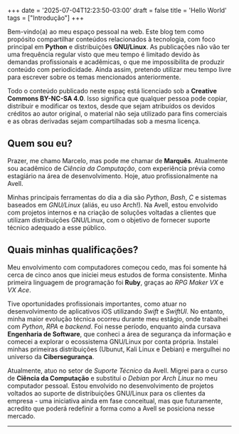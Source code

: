 +++
date = '2025-07-04T12:23:50-03:00'
draft = false
title = 'Hello World'
tags = ["Introdução"]
+++

Bem-vindo(a) ao meu espaço pessoal na web. Este blog tem como propósito compartilhar conteúdos relacionados à tecnologia, com foco principal em **Python** e distribuições **GNU/Linux**. As publicações não vão ter uma frequência regular visto que meu tempo é limitado devido às demandas profissionais e acadêmicas, o que me impossibilita de produzir conteúdo com periodicidade. Ainda assim, pretendo utilizar meu tempo livre para escrever sobre os temas mencionados anteriormente.

Todo o conteúdo publicado neste espaç está licenciado sob a **Creative Commons BY-NC-SA 4.0**. Isso significa que qualquer pessoa pode copiar, distribuir e modificar os textos, desde que sejam atribuídos os devidos créditos ao autor original, o material não seja utilizado para fins comerciais e as obras derivadas sejam compartilhadas sob a mesma licença.

## Quem sou eu?

Prazer, me chamo Marcelo, mas pode me chamar de **Marquês**. Atualmente sou acadêmico de _Ciência da Computação_, com experiência prévia como estagiário na área de desenvolvimento. Hoje, atuo profissionalmente na Avell.

Minhas principais ferramentas do dia a dia são *Python*, *Bash*, *C* e sistemas baseados em *GNU/Linux* (aliás, eu uso Arch!). Na Avell, estou envolvido com projetos internos e na criação de soluções voltadas a clientes que utilizam distribuições GNU/Linux, com o objetivo de fornecer suporte técnico adequado a esse público.

## Quais minhas qualificações?

Meu envolvimento com computadores começou cedo, mas foi somente há cerca de cinco anos que iniciei meus estudos de forma consistente. Minha primeira linguagem de programação foi **Ruby**, graças ao *RPG Maker VX* e *VX Ace*.

Tive oportunidades profissionais importantes, como atuar no desenvolvimento de aplicativos iOS utilizando *Swift* e *SwiftUI*. No entanto, minha maior evolução técnica ocorreu durante meu estágio, onde trabalhei com *Python*, *RPA* e *backend*. Foi nesse período, enquanto ainda cursava **Engenharia de Software**, que conheci a área de segurança da informação e comecei a explorar o ecossistema GNU/Linux por conta própria. Instalei minhas primeiras distribuições (Ubunut, Kali Linux e Debian) e mergulhei no universo da **Cibersegurança**.

Atualmente, atuo no setor de *Suporte Técnico* da Avell. Migrei para o curso de **Ciência da Computação** e substituí o *Debian* por *Arch Linux* no meu computador pessoal. Estou envolvido no desenvolvimento de projetos voltados ao suporte de distribuições GNU/Linux para os clientes da empresa - uma iniciativa ainda em fase conceitual, mas que futuramente, acredito que poderá redefinir a forma como a Avell se posiciona nesse mercado.

---
